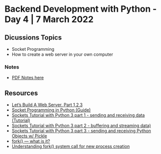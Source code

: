 # Backend Development with Python - Day 4 | 7 March 2022

## Dicussions Topics 
* Socket Programming
* How to create a web server in your own computer


### Notes
* [PDF Notes here]()

## Resources
* [Let’s Build A Web Server. Part 1,2,3](https://ruslanspivak.com/lsbaws-part1/)
* [Socket Programming in Python (Guide)](https://realpython.com/python-sockets/)
* [Sockets Tutorial with Python 3 part 1 - sending and receiving data (Tutorial)](https://www.youtube.com/watch?v=Lbfe3-v7yE0)
* [Sockets Tutorial with Python 3 part 2 - buffering and streaming data)](https://www.youtube.com/watch?v=8A4dqoGL62E)
* [Sockets Tutorial with Python 3 part 3 - sending and receiving Python Objects w/ Pickle](https://www.youtube.com/watch?v=WM1z8soch0Q)
* [fork() — what is it?](https://medium.com/@sadmanamin/fork-what-is-it-3e1d637309f0)
* [Understanding fork() system call for new process creation](https://www.youtube.com/watch?v=PwxTbksJ2fo)

